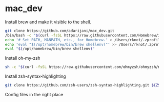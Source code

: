# mac_dev

Install brew and make it visible to the shell.
```sh
git clone https://github.com/adarijani/mac_dev.git
/bin/bash -c "$(curl -fsSL https://raw.githubusercontent.com/Homebrew/install/HEAD/install.sh)"
echo '# Set PATH, MANPATH, etc., for Homebrew.' > /Users/rknot/.zprofile
echo 'eval "$(/opt/homebrew/bin/brew shellenv)"' >> /Users/rknot/.zprofile
eval "$(/opt/homebrew/bin/brew shellenv)"
```
Install oh-my-zsh
```sh
sh -c "$(curl -fsSL https://raw.githubusercontent.com/ohmyzsh/ohmyzsh/master/tools/install.sh)"
```
Install zsh-syntax-highlighting
```sh
git clone https://github.com/zsh-users/zsh-syntax-highlighting.git ${ZSH_CUSTOM:-~/.oh-my-zsh/custom}/plugins/zsh-syntax-highlighting
```
Config files in the right place
```sh

